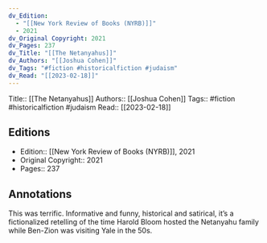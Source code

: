 ```yaml
---
dv_Edition:
  - "[[New York Review of Books (NYRB)]]"
  - 2021
dv_Original Copyright: 2021
dv_Pages: 237
dv_Title: "[[The Netanyahus]]"
dv_Authors: "[[Joshua Cohen]]"
dv_Tags: "#fiction #historicalfiction #judaism"
dv_Read: "[[2023-02-18]]"
---
```

Title:: [[The Netanyahus]]
Authors:: [[Joshua Cohen]]
Tags:: #fiction #historicalfiction #judaism 
Read:: [[2023-02-18]]

## Editions
- Edition:: [[New York Review of Books (NYRB)]], 2021
- Original Copyright:: 2021
- Pages:: 237

## Annotations

This was terrific. Informative and funny, historical and satirical, it’s a fictionalized retelling of the time Harold Bloom hosted the Netanyahu family while Ben-Zion was visiting Yale in the 50s.
